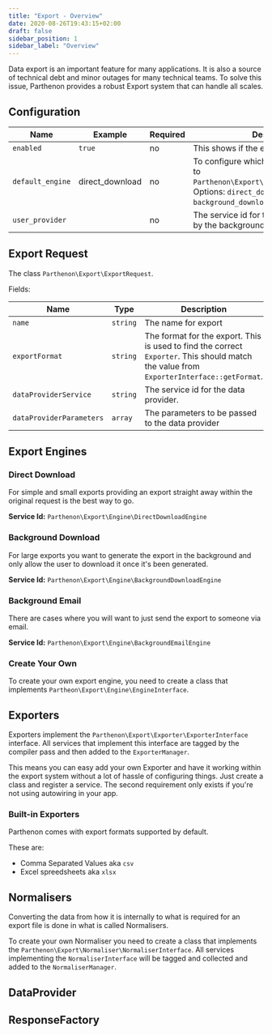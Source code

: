 ```yaml
---
title: "Export - Overview"
date: 2020-08-26T19:43:15+02:00
draft: false
sidebar_position: 1
sidebar_label: "Overview"
---
```

Data export is an important feature for many applications. It is also a source of technical debt and minor outages for many technical teams. To solve this issue, Parthenon provides a robust Export system that can handle all scales.

## Configuration

| Name | Example | Required | Description |
| --- | --- | --- | --- |
| `enabled` | `true` | no | This shows if the export module is enabled |
| `default_engine` | direct_download | no | To configure which export engine is linked to `Parthenon\Export\Engine\EngineInterface`. Options: `direct_download`, `background_download`, `background_email` |
| `user_provider` |  | no | The service id for the user provider, used by the background email engine. |

## Export Request

The class `Parthenon\Export\ExportRequest`.

Fields:

| Name | Type | Description |
| --- | --- | --- |
| `name` | `string` | The name for export |
| `exportFormat` | `string` | The format for the export. This is used to find the correct `Exporter`. This should match the value from `ExporterInterface::getFormat`. |
| `dataProviderService` | `string` | The service id for the data provider. |
| `dataProviderParameters` | `array` | The parameters to be passed to the data provider |


## Export Engines

### Direct Download

For simple and small exports providing an export straight away within the original request is the best way to go.

**Service Id:** `Parthenon\Export\Engine\DirectDownloadEngine`

### Background Download

For large exports you want to generate the export in the background and only allow the user to download it once it's been generated.

**Service Id:** `Parthenon\Export\Engine\BackgroundDownloadEngine`

### Background Email

There are cases where you will want to just send the export to someone via email.

**Service Id:** `Parthenon\Export\Engine\BackgroundEmailEngine`

### Create Your Own

To create your own export engine, you need to create a class that implements `Partheon\Export\Engine\EngineInterface`.

## Exporters

Exporters implement the `Parthenon\Export\Exporter\ExporterInterface` interface. All services that implement this interface are tagged by the compiler pass and then added to the `ExporterManager`.

This means you can easy add your own Exporter and have it working within the export system without a lot of hassle of configuring things. Just create a class and register a service. The second requirement only exists if you're not using autowiring in your app.

### Built-in Exporters

Parthenon comes with export formats supported by default.

These are:

* Comma Separated Values aka `csv`
* Excel spreedsheets aka `xlsx`

## Normalisers

Converting the data from how it is internally to what is required for an export file is done in what is called Normalisers.

To create your own Normaliser you need to create a class that implements the `Parthenon\Export\Normaliser\NormaliserInterface`. All services implementing the `NormaliserInterface` will be tagged and collected and added to the `NormaliserManager`.

## DataProvider



## ResponseFactory
